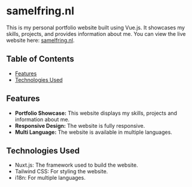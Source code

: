 # samelfring.nl

This is my personal portfolio website built using Vue.js. It showcases my skills, projects, and provides information about me. You can view the live website here: [samelfring.nl](https://samelfring.nl).
## Table of Contents

- [Features](#features)
- [Technologies Used](#technologies-used)

## Features

- **Portfolio Showcase:** This website displays my skills, projects and information about me.
- **Responsive Design:** The website is fully responsive.
- **Multi Language:** The website is available in multiple languages.

## Technologies Used

- Nuxt.js: The framework used to build the website.
- Tailwind CSS: For styling the website.
- i18n: For multiple languages.